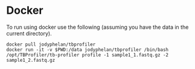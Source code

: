 # Docker

To run using docker use the following (assuming you have the data in the current directory).
```
docker pull jodyphelan/tbprofiler
docker run -it -v $PWD:/data jodyphelan/tbprofiler /bin/bash
/opt/TBProfiler/tb-profiler profile -1 sample1_1.fastq.gz -2 sample1_2.fastq.gz
```
